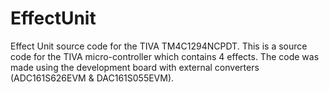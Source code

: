 # EffectUnit
Effect Unit source code for the TIVA TM4C1294NCPDT.
This is a source code for the TIVA micro-controller which contains 4 effects.
The code was made using the development board with external converters (ADC161S626EVM & DAC161S055EVM).
